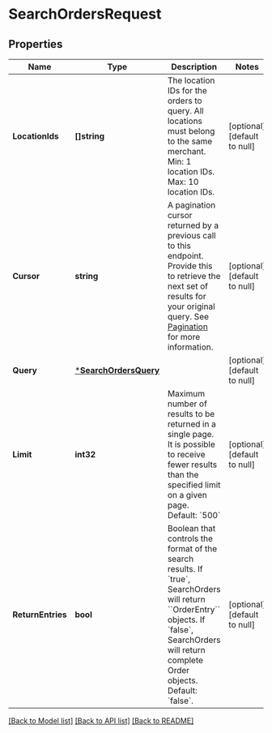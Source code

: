 # SearchOrdersRequest

## Properties
Name | Type | Description | Notes
------------ | ------------- | ------------- | -------------
**LocationIds** | **[]string** | The location IDs for the orders to query. All locations must belong to the same merchant.  Min: 1 location IDs.  Max: 10 location IDs. | [optional] [default to null]
**Cursor** | **string** | A pagination cursor returned by a previous call to this endpoint. Provide this to retrieve the next set of results for your original query. See [Pagination](https://developer.squareup.com/docs/basics/api101/pagination) for more information. | [optional] [default to null]
**Query** | [***SearchOrdersQuery**](SearchOrdersQuery.md) |  | [optional] [default to null]
**Limit** | **int32** | Maximum number of results to be returned in a single page. It is possible to receive fewer results than the specified limit on a given page.  Default: &#x60;500&#x60; | [optional] [default to null]
**ReturnEntries** | **bool** | Boolean that controls the format of the search results. If &#x60;true&#x60;, SearchOrders will return &#x60;&#x60;OrderEntry&#x60;&#x60; objects. If &#x60;false&#x60;, SearchOrders will return complete Order objects.  Default: &#x60;false&#x60;. | [optional] [default to null]

[[Back to Model list]](../README.md#documentation-for-models) [[Back to API list]](../README.md#documentation-for-api-endpoints) [[Back to README]](../README.md)

